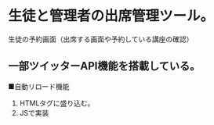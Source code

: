 # 生徒と管理者の出席管理ツール。
生徒の予約画面（出席する画面や予約している講座の確認）



## 一部ツイッターAPI機能を搭載している。
■自動リロード機能
1. HTMLタグに盛り込む。
2. JSで実装
